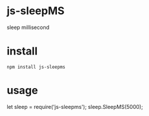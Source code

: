 # js-sleepMS
sleep millisecond

# install
```
npm install js-sleepms
```

# usage
let sleep = require('js-sleepms');
sleep.SleepMS(5000);
